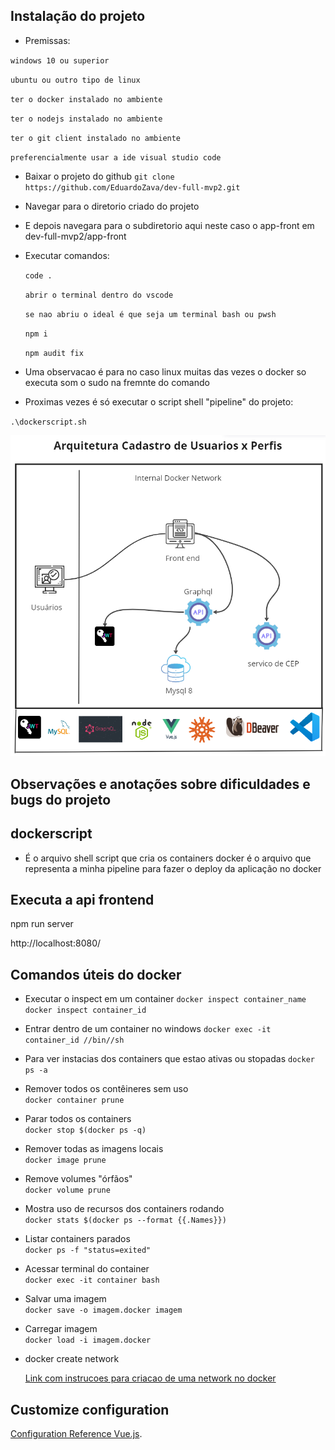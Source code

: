 
## Instalação do projeto

-  Premissas:

`windows 10 ou superior`

`ubuntu ou outro tipo de linux`

`ter o docker instalado no ambiente`

`ter o nodejs instalado no ambiente`

`ter o git client instalado no ambiente`

`preferencialmente usar a ide visual studio code`


- Baixar o projeto do github
  `git clone https://github.com/EduardoZava/dev-full-mvp2.git`

- Navegar para o diretorio criado do projeto
- E depois navegara para o subdiretorio aqui neste caso o app-front em dev-full-mvp2/app-front
- Executar comandos:
  
  `code .`

  `abrir o terminal dentro do vscode`

  `se nao abriu o ideal é que seja um terminal bash ou pwsh`

  `npm i `

  `npm audit fix`

- Uma observacao é para no caso linux muitas das vezes o docker so executa som o sudo na fremnte do comando
- Proximas vezes é só executar o script shell "pipeline" do projeto:

`.\dockerscript.sh`



![Frontend - API ](image.png)

## Observações e anotações sobre dificuldades e bugs do projeto

## dockerscript
-  É o arquivo shell script que cria os containers docker é o arquivo que representa a minha pipeline para fazer o deploy da aplicação no docker


## Executa a api frontend

npm run server

http://localhost:8080/

## Comandos úteis do docker

-   Executar o inspect em um container
`docker inspect container_name`
`docker inspect container_id`
-   Entrar dentro de um container no windows
`docker exec -it container_id //bin//sh`
-   Para ver instacias dos containers que estao ativas ou stopadas
`docker ps -a`
-   Remover todos os contêineres sem uso  
`docker container prune`
-   Parar todos os containers  
`docker stop $(docker ps -q)`
-   Remover todas as imagens locais  
`docker image prune`
-   Remove volumes "órfãos"  
`docker volume prune`
-   Mostra uso de recursos dos containers rodando  
`docker stats $(docker ps --format {{.Names}})`
-   Listar containers parados  
`docker ps -f "status=exited"`
-   Acessar terminal do container  
`docker exec -it container bash`
-   Salvar uma imagem  
`docker save -o imagem.docker imagem`
-   Carregar imagem  
`docker load -i imagem.docker`


-   docker create network
  
    [Link com instrucoes para criacao de uma network no docker](https://forums.docker.com/t/how-to-create-a-network-of-containers-that-can-communicate-with-each-other-interchangably/134292/2)


## Customize configuration
  [Configuration Reference Vue.js](https://cli.vuejs.org/config/).
